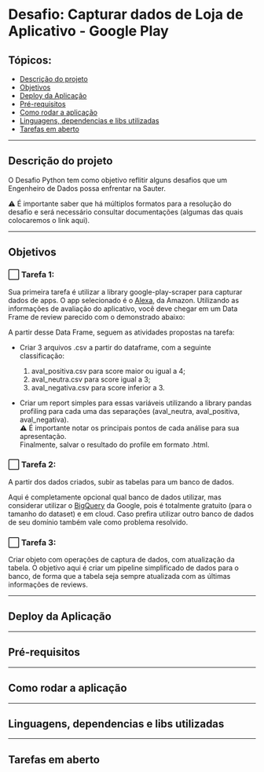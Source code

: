 # Desafio: Capturar dados de Loja de Aplicativo - Google Play

## Tópicos:
- [Descrição do projeto](#descrição-do-projeto)
- [Objetivos](#objetivos)
- [Deploy da Aplicação](#deploy-da-aplicação)
- [Pré-requisitos](#pré-requisitos)
- [Como rodar a aplicação](#como-rodar-a-aplicação)
- [Linguagens, dependencias e libs utilizadas](#linguagens-dependencias-e-libs-utilizadas)
- [Tarefas em aberto](#tarefas-em-aberto)

------

## Descrição do projeto
O Desafio Python tem como objetivo reflitir alguns desafios que um Engenheiro de Dados possa enfrentar na Sauter.

⚠ É importante saber que há múltiplos formatos para a resolução do desafio e será necessário consultar documentações (algumas das quais colocaremos o link aqui).

------

## Objetivos

### ⬜ Tarefa 1: 
Sua primeira tarefa é utilizar a library google-play-scraper para capturar dados de apps.
O app selecionado é o [Alexa](https://play.google.com/store/apps/details?id=com.amazon.dee.app), da Amazon.
Utilizando as informações de avaliação do aplicativo, você deve chegar em um Data Frame de
review parecido com o demonstrado abaixo:

A partir desse Data Frame, seguem as atividades propostas na tarefa:

- Criar 3 arquivos .csv a partir do dataframe, com a seguinte classificação:
    1. aval_positiva.csv para score maior ou igual a 4; 
    2. aval_neutra.csv para score igual a 3;
    3. aval_negativa.csv para score inferior a 3.

- Criar um report simples para essas variáveis utilizando a library pandas profiling para
cada uma das separações (aval_neutra, aval_positiva, aval_negativa). </br>
⚠ É importante notar os principais pontos de cada análise para sua apresentação.</br>
Finalmente, salvar o resultado do profile em formato .html.

### ⬜ Tarefa 2: 
A partir dos dados criados, subir as tabelas para um banco de dados.

Aqui é completamente opcional qual banco de dados utilizar, mas considerar utilizar o [BigQuery](https://cloud.google.com/bigquery/docs/tables) da Google, pois é totalmente gratuito (para o tamanho do dataset) e em cloud.
Caso prefira utilizar outro banco de dados de seu domínio também vale como problema resolvido.

### ⬜ Tarefa 3: 
Criar objeto com operações de captura de dados, com atualização da tabela.
O objetivo aqui é criar um pipeline simplificado de dados para o banco, de forma que a tabela
seja sempre atualizada com as últimas informações de reviews.

------
## Deploy da Aplicação

------

## Pré-requisitos

------

## Como rodar a aplicação

------

## Linguagens, dependencias e libs utilizadas

------

## Tarefas em aberto